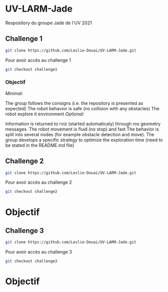 # UV-LARM-Jade
Respository du groupe Jade de l'UV 2021

## Challenge 1
```bash
git clone https://github.com/Leslie-Douai/UV-LARM-Jade.git
```
Pour avoir accès au challenge 1
``` bash
git checkout challenge1
```
### Objectif 
_Minimal:_

The group follows the consigns (i.e. the repository is presented as expected)
The robot behavior is safe (no collision with any obstacles)
The robot explore it environment
_Optional:_

Information is returned to rviz (started automaticaly) through ros geometry messages.
The robot movement is fluid (no stop) and fast
The behavior is split into several nodes (for example obstacle detection and move).
The group develops a specific strategy to optimize the exploration time (need to be stated in the README.md file)

## Challenge 2
```bash
git clone https://github.com/Leslie-Douai/UV-LARM-Jade.git
```
Pour avoir accès au challenge 2
``` bash
git checkout challenge2
```
# Objectif 

## Challenge 3
```bash
git clone https://github.com/Leslie-Douai/UV-LARM-Jade.git
```
Pour avoir accès au challenge 3
``` bash
git checkout challenge3
```
# Objectif 
